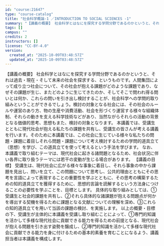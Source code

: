 ```yaml
---
id: "course:21647"
type: "course-catalog"
title: "社会科学概論-1 ／INTRODUCTION TO SOCIAL SCIENCES -1"
summary: "【講義の概要】 社会科学とはなにを探究する学問分野であるのかというと、それは過去・現在・そして未来の社会を探求する、というものです。人間集団によって成り立つ社会について、その社会が抱える課題がどのような課題であり、なぜその課題が生じ、またど…"
tags: []
campus: ""
credits: 2
instructors: []
license: "CC-BY-4.0"
version:
  created_at: "2025-10-09T03:48:57Z"
  updated_at: "2025-10-09T03:48:57Z"
---
```

【講義の概要】 社会科学とはなにを探究する学問分野であるのかというと、それは過去・現在・そして未来の社会を探求する、というものです。人間集団によって成り立つ社会について、その社会が抱える課題がどのような課題であり、なぜその課題が生じ、またどのように生じてきたのか、そしてそこで問われ得る問いとは何か、これらの問いを引き出し検討することが、社会科学への学問的取り組みということができるでしょう。検討の対象となる社会には、その社会のルールや運営のあり方、物の生産や消費活動、社会を形づくり運営する様々な組織体制、それらの動きを支える科学技術などがあり、当然ながらそれらの活動の背景となる価値的思考、思想もまた、検討の対象となります。 本講義では、受講生とともに現代社会が抱える私たちの課題を共有し、受講生の皆さんが考える講義を行います。そのために本講義では、この社会に生じている様々な私たちの問題・課題に着目しそれら問題・課題について考え検討するための学問的道具立て（思想）を学び、この道具立てを使って考えるという手法を学びます。 なお、本講義で取り組むテーマは、現代社会に起きる諸問題となるため、社会状況に伴い各界に取り扱うテーマには若干の変動が生じる場合があります。 【講義の目標】 受講生は、現代社会に広がる様々な事象に着目し、それら事象の中から課題を見出し、問いを立て、この問題について思考し、公共的理由とともにその思考を言語によって表現することの重要性を学ぶとともに、その思考の構築するための知的道具立てを獲得するために、思想的言論を読解するという方法身につけることの必要性を学ぶことを、目標とします。 具体的な取り組みとしては、①受講生と社会的課題を共有し、②それら具体的な諸課題が抱える問題点が何かを導出する契機を得るために課題となる文献についての理解を深め、③これらの知的道具立てを用いて当該の課題の検討、を実施します。 以上の概要・目標の下、受講生が主体的に本講義を受講し取り組むことによって、①専門的知識を活かして多様な現代社会に貢献できる能力を得るための前提となる、現代社会が抱える問題を引き出す姿勢を醸成し、②専門的知識を活かして多様な現代社会に貢献できる能力を身に付けるための基本的素養を育むことになるよう、講義担当者は本講義を構成します。
